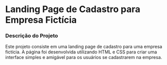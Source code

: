 # Landing Page de Cadastro para Empresa Fictícia

### Descrição do Projeto
Este projeto consiste em uma landing page de cadastro para uma empresa fictícia. A página foi desenvolvida utilizando HTML e CSS para criar uma interface simples e amigável para os usuários se cadastrarem na empresa.
